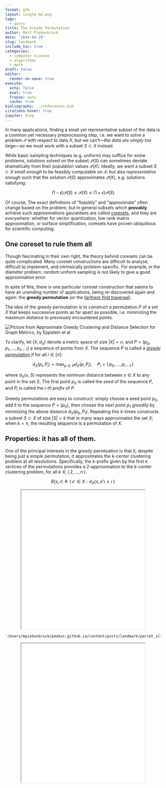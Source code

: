 ```yaml
---
format: gfm
layout: single_md.pug
tags:
  - posts
title: The Greedy Permutation
author: Matt Piekenbrock
date: '2024-04-29'
slug: landmark
include_toc: true
categories:
  - computer science
  - algorithms
  - math
draft: false
editor:
  rendor-on-save: true
execute:
  echo: false
  eval: true
  freeze: auto
  cache: true
bibliography: ../references.bib
citations-hover: true
jupyter: blog
---
```



In many applications, finding a small yet representative subset of the
data is a common yet necessary preprocessing step, i.e. we want to solve
a problem $\mathcal{P}$ with respect to data $X$, but we can’t—*the data
are simply too large*—so we must work with a subset $S \subset X$
instead.

While basic sampling techniques (e.g. uniform) may suffice for some
problems, solutions solved on the subset $\mathcal{P}(S)$ can sometimes
deviate dramatically from their population values $\mathcal{P}(X)$.
Ideally, we want a subset $S \subset X$ *small enough* to be feasibly
computable on $\mathcal{P}$, but also *representative enough* such that
the solution $\mathcal{P}(S)$ approximates $\mathcal{P}(X)$,
e.g. solutions satisfying:

$$ (1 - \epsilon) \mathcal{P}(S) \leq \mathcal{P}(X) \leq (1 + \epsilon) \mathcal{P}(S)$$

Of course, The exact definitions of “feasibly” and “approximate” often
change based on the problem, but in general subsets which **provably**
achieve such approximations gaurantees are called
[coresets](https://en.wikipedia.org/wiki/Coreset), and they are
*everywhere*: whether for vector quantization, low rank matrix
approximation, or surface simplification, coresets have proven
ubiquitious for scientific computing.

<!-- pop up in a variety of computational, geometric, or learning settings. -->
<!-- Indeed, the [stochastic gradient descent](https://en.wikipedia.org/wiki/Stochastic_gradient_descent)---a cornerstone of deep learning---is a type of coreset. -->
<!-- to computational problems like basic vector summation and to learning problems, like linear regression or principle component analysis.  -->
<!-- it is slow and often ineffective to compute the full gradient each iteration of training, so we choose to approximate with "batches."  -->
<!-- https://sarielhp.org/p/15/greedy_permutation/permutation.pdf -->

## One coreset to rule them all

Though fascinating in their own right, the theory behind coresets can be
quite complicated. Many coreset constructions are difficult to analyse,
difficult to implement, and intrinsically problem-specific. For example,
in the diameter problem, random uniform sampling is not likely to give a
good approximation error.

In spite of this, there is one particular coreset construction that
seems to have an unending number of applications, being re-discovered
again and again: the **greedy permutation** (or the [farthest-first
traversal](https://en.wikipedia.org/wiki/Farthest-first_traversal)).
<!-- ubiquitous in computational geometry -->
<!-- Greedy permutations are effective permutations of an input set that keep points as far apart as possible while minimizing the maximum distance from any point to the sample. -->
The idea of the greedy permutation is to construct a permutation $P$ of
a set $X$ that keeps successive points as far apart as possible,
i.e. minimizing the maximum distance to previously encountered points.

![Picture from *Approximate Greedy Clustering and Distance Selection for
Graph Metrics*, by Eppstein et al](fft.png)

To clarify, let $(X, d_X)$ denote a metric space of size
$\lvert X \rvert = n$, and $P = (p_0, p_1, \dots, p_{n-1})$ a sequence
of points from $X$. The sequence $P$ is called a <u> *greedy
permutation* </u> if for all $i \in [n]$:

$$d_X(p_i, P_i) = \max_{p \in P} d_X(p, P_i), \quad P_i = \{\, p_0, \dots, p_{i-1}\,\}$$

where $d_X(x, S)$ represents the minimum distance between $x \in X$ to
any point in the set $S$. The first point $p_0$ is called the *seed* of
the sequence $P$, and $P_i$ is called the *i-th* *prefix* of $P$.

Greedy permutations are easy to construct: simply choose a seed point
$p_0$, add it to the sequence $P = (p_0)$, then choose the next point
$p_1$ *greedily* by minimizing the above distance $d_X(p_0, P_1)$.
Repeating this $k$-times constructs a subset $S \subset X$ of size
$\lvert S \rvert = k$ that in many ways approximates the set $X$; when
$k = n$, the resulting sequence is a permutation of $X$.

## Properties: it has all of them.

One of the principal interests in the greedy permtuation is that it,
despite being just a simple permutation, it approximates the $k$-center
clustering problem at all resolutions. Specifically, the $k$-prefix
given by the first $k$ vertices of the permutations provides a
$2$-approximation to the $k$-center clustering problem, for all
$k \in \{ \, 2, \dots, n \, \}$.

<!-- Assume we've constructed a greedy permutation $P$ of $X$. What are its properties, what problems can it approximate, and how does it relate to coresets? First, let's define a _ball_: -->

$$B(x, r) \triangleq \{ \, x' \in X : d_X(x, x') \leq r \, \}$$

<!-- Naive computation of the $k$-th prefix of the greedy permutation takes $O(nk)$ time, though  -->
<!-- : given some problem $\mathcal{P}$ defined on some data $X$, a _coreset_ $S$ is a proxy for the full data set satsifying the property that same algorithm can be run on the coreset as the full data set, and the result on the coreset approximates that on the full data set. -->
<!-- Indeed, the cornerstone of [SGD](https://en.wikipedia.org/wiki/Stochastic_gradient_descent) i -->
<!-- a geometrically-oriented perspective on sampling is to choose a subset that preserves, in some sense, the *shape* of the underlying data. This goal is a bit lofty: we need precisely define both "shape" is, and how can we preserve it. -->
<!-- The idea is as follows. Suppose we have some data $X$ equipped ia metric \$d_X : X \\times X \\to \\mathbb{R}*+\$ (i.e. a metric space \$(X, d\_*X)\$) and some primitive operation $T : X \to \dots$ which computes some quantity of interest $\dots.$ -->
<!-- We would like to produce a subset $S \subseteq X$ of $X$ such that the -->
<!-- <https://sarielhp.org/p/04/survey/survey.pdf>
&#10;<https://en.wikipedia.org/wiki/Coreset> -->
<!-- In machine learning, this challenge often manifests in tasks where pairwise distance computations are necessary, such as clustering, classification, anomaly detection.
&#10;In many computational geometry and computer graphics applications, one often wants to compare detailed meshes identifiable point on an object that corresponds to matching points on similar objects.
&#10;$S \subseteq X$
&#10;$X$ -->
<!-- The metric k-center problem is a combinatorial optimization problem studied in theoretical computer science. Given n cities with specified distances, one wants to build k warehouses in different cities and minimize the maximum distance of a city to a warehouse. In graph theory, this means finding a set of k vertices for which the largest distance of any point to its closest vertex in the k-set is minimum. The vertices must be in a metric space, providing a complete graph that satisfies the triangle inequality. -->
<!-- k-center for any metric space (X , dX ). Given a dataset S ⊆ X , the goal is to quickly find a set of centers T ⊆ X with the constraint \|T\| = k. The objective is that maxa∈§ dX (a, T) is minimized over all such sets T. Here we extend the definition of a distance function to sets by dX (a, T) = minb∈T dX (a, b). -->

<div style="display: flex; justify-content: center; align-items: center;">

<iframe src="k_slider/index.html" width="400px;" height="450px;" sandbox="allow-same-origin allow-scripts allow-forms" style="overflow-y: hidden !important; text-overflow: hidden;" scrolling="no">
</iframe>

</div>

    '/Users/mpiekenbrock/peekxc.github.io/content/posts/landmark/parrot_slider.html'

<div style="display: flex; justify-content: center; align-items: center;">

<iframe src="parrot_slider/index.html" width="400px;" height="450px;" sandbox="allow-same-origin allow-scripts allow-forms" style="overflow-y: hidden !important; text-overflow: hidden;" scrolling="no">
</iframe>

</div>

